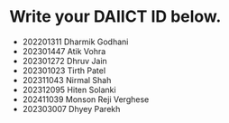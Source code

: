 # Write your DAIICT ID below.
- 202201311 Dharmik Godhani
- 202301447 Atik Vohra
- 202301272 Dhruv Jain
- 202301023 Tirth Patel
- 202311043 Nirmal Shah
- 202312095 Hiten Solanki
- 202411039 Monson Reji Verghese
- 202303007 Dhyey Parekh